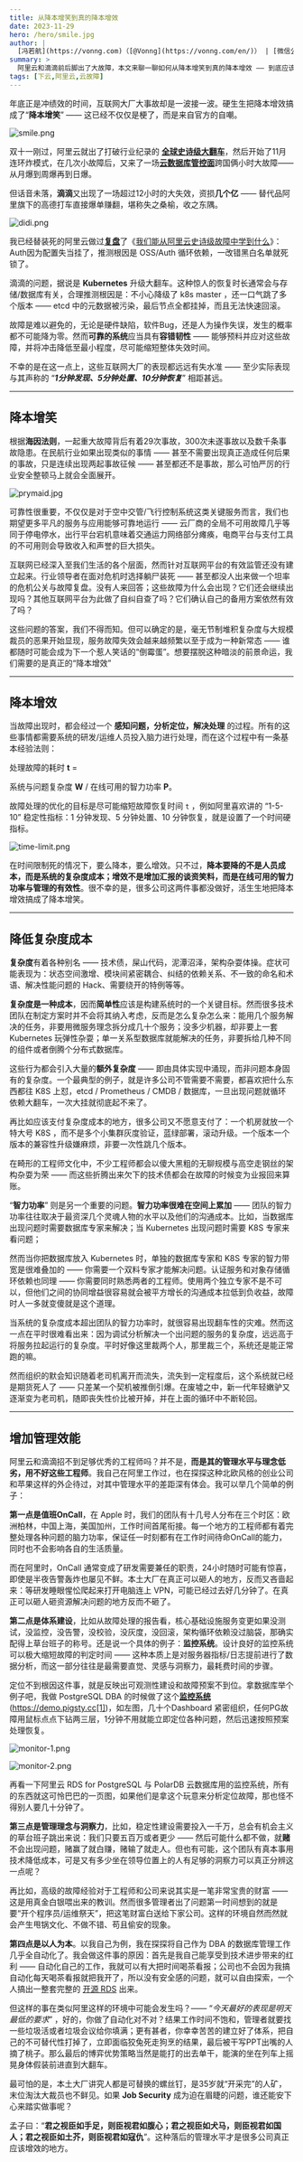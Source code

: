 ```yaml
---
title: 从降本增笑到真的降本增效
date: 2023-11-29
hero: /hero/smile.jpg
author: |
  [冯若航](https://vonng.com)（[@Vonng](https://vonng.com/en/)） | [微信公众号](https://mp.weixin.qq.com/s/FIOB_Oqefx1oez1iu7AGGg)
summary: >
  阿里云和滴滴前后脚出了大故障，本文来聊一聊如何从降本增笑到真的降本增效 —— 到底应该降什么本，增什么效？
tags: [下云,阿里云,云故障]
---
```


年底正是冲绩效的时间，互联网大厂大事故却是一波接一波。硬生生把降本增效搞成了“**降本增笑**” —— 这已经不仅仅是梗了，而是来自官方的自嘲。

![smile.png](featured.png)

双十一刚过，阿里云就出了打破行业纪录的 [**全球史诗级大翻车**](/cloud/aliyun)，然后开始了11月连环炸模式，在几次小故障后，又来了一场[**云数据库管控面**](http://mp.weixin.qq.com/s?__biz=MzU5ODAyNTM5Ng==&mid=2247486512&idx=1&sn=43d6340fce93bfbf5439cc2cd8e3b8dd&chksm=fe4b39ebc93cb0fd192c69d9f589ccd36f1c1eb5d34fffc357cf0b8177c746c4b3445ea5f63a&scene=21#wechat_redirect)跨国俩小时大故障—— 从月爆到周爆再到日爆。

但话音未落，**滴滴**又出现了一场超过12小时的大失效，资损**几个亿** —— 替代品阿里旗下的高德打车直接爆单赚翻，堪称失之桑榆，收之东隅。

![didi.png](smile-didi.png)

我已经替装死的阿里云做过[**复盘**](http://mp.weixin.qq.com/s?__biz=MzU5ODAyNTM5Ng==&mid=2247486468&idx=1&sn=7fead2b49f12bc2a2a94aae942403c22&chksm=fe4b39dfc93cb0c92e5d4c67241de0519ae6a23ce6f07fe5411b95041accb69e5efb86a38150&scene=21#wechat_redirect)了《[我们能从阿里云史诗级故障中学到什么](http://mp.weixin.qq.com/s?__biz=MzU5ODAyNTM5Ng==&mid=2247486468&idx=1&sn=7fead2b49f12bc2a2a94aae942403c22&chksm=fe4b39dfc93cb0c92e5d4c67241de0519ae6a23ce6f07fe5411b95041accb69e5efb86a38150&scene=21#wechat_redirect)》：Auth因为配置失当挂了，推测根因是 OSS/Auth 循环依赖，一改错黑白名单就死锁了。

滴滴的问题，据说是 **Kubernetes** 升级大翻车。这种惊人的恢复时长通常会与存储/数据库有关，合理推测根因是：不小心降级了 k8s master ，还一口气跳了多个版本 ——  etcd 中的元数据被污染，最后节点全都挂掉，而且无法快速回滚。

故障是难以避免的，无论是硬件缺陷，软件Bug，还是人为操作失误，发生的概率都不可能降为零。然而**可靠的系统**应当具有**容错韧性** —— 能够预料并应对这些故障，并将冲击降低至最小程度，尽可能缩短整体失效时间。

不幸的是在这一点上，这些互联网大厂的表现都远远有失水准 —— 至少实际表现与其声称的 “***1分钟发现、5分钟处置、10分钟恢复***” 相距甚远。

-------------

## 降本增笑

根据**海因法则**，一起重大故障背后有着29次事故，300次未遂事故以及数千条事故隐患。在民航行业如果出现类似的事情 —— 甚至不需要出现真正造成任何后果的事故，只是连续出现两起事故征候 —— 甚至都还不是事故，那么可怕严厉的行业安全整顿马上就会全面展开。

![prymaid.jpg](smile-prymaid.jpg)

可靠性很重要，不仅仅是对于空中交管/飞行控制系统这类关键服务而言，我们也期望更多平凡的服务与应用能够可靠地运行 —— 云厂商的全局不可用故障几乎等同于停电停水，出行平台宕机意味着交通运力网络部分瘫痪，电商平台与支付工具的不可用则会导致收入和声誉的巨大损失。

互联网已经深入至我们生活的各个层面，然而针对互联网平台的有效监管还没有建立起来。行业领导者在面对危机时选择躺尸装死 —— 甚至都没人出来做一个坦率的危机公关与故障复盘。没有人来回答；这些故障为什么会出现？它们还会继续出现吗？其他互联网平台为此做了自纠自查了吗？它们确认自己的备用方案依然有效了吗？

这些问题的答案，我们不得而知。但可以确定的是，毫无节制堆积复杂度与大规模裁员的恶果开始显现，服务故障失效会越来越频繁以至于成为一种新常态 —— 谁都随时可能会成为下一个惹人笑话的“倒霉蛋”。想要摆脱这种暗淡的前景命运，我们需要的是真正的“降本增效”

-------------

## 降本增效

当故障出现时，都会经过一个 **感知问题，分析定位，解决处理** 的过程。所有的这些事情都需要系统的研发/运维人员投入脑力进行处理，而在这个过程中有一条基本经验法则：

处理故障的耗时 **t** = 

系统与问题复杂度 **W** / 在线可用的智力功率 **P**。

故障处理的优化的目标是尽可能缩短故障恢复时间 `t` ，例如阿里喜欢讲的 “1-5-10” 稳定性指标：1 分钟发现、5 分钟处置、10 分钟恢复，就是设置了一个时间硬指标。

![time-limit.png](smile-time-limit.png)

在时间限制死的情况下，要么降本，要么增效。只不过，**降本要降的不是人员成本，而是系统的复杂度成本；增效不是增加汇报的谈资笑料，而是在线可用的智力功率与管理的有效性**。很不幸的是，很多公司这两件事都没做好，活生生地把降本增效搞成了降本增笑。


-------------

## 降低复杂度成本

**复杂度**有着各种别名 —— 技术债，屎山代码，泥潭沼泽，架构杂耍体操。症状可能表现为：状态空间激增、模块间紧密耦合、纠结的依赖关系、不一致的命名和术语、解决性能问题的 Hack、需要绕开的特例等等。

**复杂度是一种成本**，因而**简单性**应该是构建系统时的一个关键目标。然而很多技术团队在制定方案时并不会将其纳入考虑，反而是怎么复杂怎么来：能用几个服务解决的任务，非要用微服务理念拆分成几十个服务；没多少机器，却非要上一套 Kubernetes 玩弹性杂耍；单一关系型数据库就能解决的任务，非要拆给几种不同的组件或者倒腾个分布式数据库。

这些行为都会引入大量的**额外复杂度** —— 即由具体实现中涌现，而非问题本身固有的复杂度。一个最典型的例子，就是许多公司不管需要不需要，都喜欢把什么东西都往 K8S 上怼，etcd / Prometheus / CMDB / 数据库，一旦出现问题就循环依赖大翻车，一次大挂就彻底起不来了。

再比如应该支付复杂度成本的地方，很多公司又不愿意支付了：一个机房就放一个特大号 K8S ，而不是多个小集群灰度验证，蓝绿部署，滚动升级。一个版本一个版本的兼容性升级嫌麻烦，非要一次性跳几个版本。

在畸形的工程师文化中，不少工程师都会以傻大黑粗的无聊规模与高空走钢丝的架构杂耍为荣 —— 而这些折腾出来欠下的技术债都会在故障的时候变为业报回来算账。

“**智力功率**” 则是另一个重要的问题。**智力功率很难在空间上累加** —— 团队的智力功率往往取决于最资深几个灵魂人物的水平以及他们的沟通成本。比如，当数据库出现问题时需要数据库专家来解决；当 Kubernetes 出现问题时需要 K8S 专家来看问题；

然而当你把数据库放入 Kubernetes 时，单独的数据库专家和 K8S 专家的智力带宽是很难叠加的 —— 你需要一个双料专家才能解决问题。认证服务和对象存储循环依赖也同理 —— 你需要同时熟悉两者的工程师。使用两个独立专家不是不可以，但他们之间的协同增益很容易就会被平方增长的沟通成本拉低到负收益，故障时人一多就变傻就是这个道理。

当系统的复杂度成本超出团队的智力功率时，就很容易出现翻车性的灾难。然而这一点在平时很难看出来：因为调试分析解决一个出问题的服务的复杂度，远远高于将服务拉起运行的复杂度。平时好像这里裁两个人，那里裁三个，系统还是能正常跑的嘛。

然而组织的默会知识随着老司机离开而流失，流失到一定程度后，这个系统就已经是期货死人了 —— 只差某一个契机被推倒引爆。在废墟之中，新一代年轻嫩驴又逐渐变为老司机，随即丧失性价比被开掉，并在上面的循环中不断轮回。


-------------

## 增加管理效能

阿里云和滴滴招不到足够优秀的工程师吗？并不是，**而是其的管理水平与理念低劣，用不好这些工程师**。我自己在阿里工作过，也在探探这种北欧风格的创业公司和苹果这样的外企待过，对其中管理水平的差距深有体会。我可以举几个简单的例子：

**第一点是值班OnCall**，在 Apple 时，我们的团队有十几号人分布在三个时区：欧洲柏林，中国上海，美国加州，工作时间首尾衔接。每一个地方的工程师都有着完整处理各种问题的脑力功率，保证任一时刻都有在工作时间待命OnCall的能力，同时也不会影响各自的生活质量。

而在阿里时，OnCall 通常变成了研发需要兼任的职责，24小时随时可能有惊喜，即使是半夜告警轰炸也屡见不鲜。本土大厂在真正可以砸人的地方，反而又吝啬起来：等研发睡眼惺忪爬起来打开电脑连上 VPN，可能已经过去好几分钟了。在真正可以砸人砸资源解决问题的地方反而不砸了。

**第二点是体系建设**，比如从故障处理的报告看，核心基础设施服务变更如果没测试，没监控，没告警，没校验，没灰度，没回滚，架构循环依赖没过脑袋，那确实配得上草台班子的称号。还是说一个具体的例子：**监控系统**。设计良好的监控系统可以极大缩短故障的判定时间 —— 这种本质上是对服务器指标/日志提前进行了数据分析，而这一部分往往是最需要直觉、灵感与洞察力，最耗费时间的步骤。

定位不到根因这件事，就是反映出可观测性建设和故障预案不到位。拿数据库举个例子吧，我做 PostgreSQL DBA 的时候做了这个[**监控系统**](http://mp.weixin.qq.com/s?__biz=MzU5ODAyNTM5Ng==&mid=2247485827&idx=1&sn=9b13273b559fa63e96d4ac77268bd00a&chksm=fe4b3c58c93cb54e87b062c6db4b3a712037e25dbfbe69aa50ad9b79abf2c97967b625fe1a7f&scene=21#wechat_redirect) (https://demo.pigsty.cc[1])，如左图，几十个Dashboard 紧密组织，任何PG故障用鼠标点点下钻两三层，1分钟不用就能立即定位各种问题，然后迅速按照预案处理恢复。

![monitor-1.png](smile-monitor-1.png)

![monitor-2.png](smile-monitor-2.png)

再看一下阿里云 RDS for PostgreSQL 与 PolarDB 云数据库用的监控系统，所有的东西就这可怜巴巴的一页图，如果他们是拿这个玩意来分析定位故障，那也怪不得别人要几十分钟了。


**第三点是管理理念与洞察力**，比如，稳定性建设需要投入一千万，总会有机会主义的草台班子跳出来说：我们只要五百万或者更少 —— 然后可能什么都不做，就**赌**不会出现问题，赌赢了就白赚，赌输了就走人。但也有可能，这个团队有真本事用技术降低成本，可是又有多少坐在领导位置上的人有足够的洞察力可以真正分辨这一点呢？

再比如，高级的故障经验对于工程师和公司来说其实是一笔非常宝贵的财富 —— 这是用真金白银喂出来的教训。然而很多管理者出了问题第一时间想到的就是要“开个程序员/运维祭天”，把这笔财富白送给下家公司。这样的环境自然而然就会产生甩锅文化、不做不错、苟且偷安的现象。


**第四点是以人为本**。以我自己为例，我在探探将自己作为 DBA 的数据库管理工作几乎全自动化了。我会做这件事的原因：首先是我自己能享受到技术进步带来的红利 —— 自动化自己的工作，我就可以有大把时间喝茶看报；公司也不会因为我搞自动化每天喝茶看报就把我开了，所以没有安全感的问题，就可以自由探索，一个人搞出一整套完整的 [开源 RDS](http://mp.weixin.qq.com/s?__biz=MzU5ODAyNTM5Ng==&mid=2247485518&idx=1&sn=3d5f3c753facc829b2300a15df50d237&chksm=fe4b3d95c93cb4833b8e80433cff46a893f939154be60a2a24ee96598f96b32271301abfda1f&scene=21#wechat_redirect) 出来。

但这样的事在类似阿里这样的环境中可能会发生吗？—— “*今天最好的表现是明天最低的要求*” ，好的，你做了自动化对不对？结果工作时间不饱和，管理者就要找一些垃圾活或者垃圾会议给你填满；更有甚者，你幸幸苦苦的建立好了体系，把自己的不可替代性打掉了，立即面临狡兔死走狗烹的结果，最后被干写PPT出嘴的人摘了桃子。那么最后的博弈优势策略当然是能打的出去单干，能演的坐在列车上摇晃身体假装前进直到大翻车。

最可怕的是，本土大厂讲究人都是可替换的螺丝钉，是35岁就“开采完”的人矿，末位淘汰大裁员也不鲜见。如果 **Job Security** 成为迫在眉睫的问题，谁还能安下心来踏实做事呢？

孟子曰：“**君之视臣如手足，则臣视君如腹心；君之视臣如犬马，则臣视君如国人；君之视臣如土芥，则臣视君如寇仇**”。这种落后的管理水平才是很多公司真正应该增效的地方。